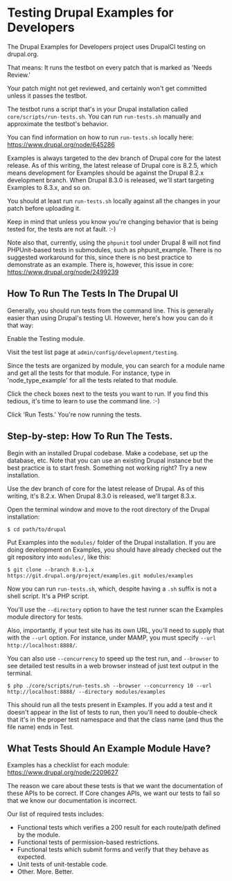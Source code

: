 Testing Drupal Examples for Developers
======================================

The Drupal Examples for Developers project uses DrupalCI testing on drupal.org.

That means: It runs the testbot on every patch that is marked as 'Needs Review.'

Your patch might not get reviewed, and certainly won't get committed unless it
passes the testbot.

The testbot runs a script that's in your Drupal installation called
`core/scripts/run-tests.sh`. You can run `run-tests.sh` manually and approximate
the testbot's behavior.

You can find information on how to run `run-tests.sh` locally here:
https://www.drupal.org/node/645286

Examples is always targeted to the dev branch of Drupal core for the latest
release. As of this writing, the latest release of Drupal core is 8.2.5, which
means development for Examples should be against the Drupal 8.2.x development
branch. When Drupal 8.3.0 is released, we'll start targeting Examples to 8.3.x,
and so on.

You should at least run `run-tests.sh` locally against all the changes in your
patch before uploading it.

Keep in mind that unless you know you're changing behavior that is being tested
for, the tests are not at fault. :-)

Note also that, currently, using the `phpunit` tool under Drupal 8 will not find
PHPUnit-based tests in submodules, such as phpunit_example. There is no
suggested workaround for this, since there is no best practice to demonstrate as
an example. There is, however, this issue in core:
https://www.drupal.org/node/2499239

How To Run The Tests In The Drupal UI
-------------------------------------

Generally, you should run tests from the command line. This is generally easier
than using Drupal's testing UI. However, here's how you can do it that way:

Enable the Testing module.

Visit the test list page at `admin/config/development/testing`.

Since the tests are organized by module, you can search for a module name and
get all the tests for that module. For instance, type in 'node_type_example' for
all the tests related to that module.

Click the check boxes next to the tests you want to run. If you find this
tedious, it's time to learn to use the command line. :-)

Click 'Run Tests.' You're now running the tests.

Step-by-step: How To Run The Tests.
-----------------------------------

Begin with an installed Drupal codebase. Make a codebase, set up the database,
etc. Note that you can use an existing Drupal instance but the best practice is
to start fresh. Something not working right? Try a new installation.

Use the dev branch of core for the latest release of Drupal. As of this writing,
it's 8.2.x. When Drupal 8.3.0 is released, we'll target 8.3.x.

Open the terminal window and move to the root directory of the Drupal
installation:

	$ cd path/to/drupal

Put Examples into the `modules/` folder of the Drupal installation. If you are
doing development on Examples, you should have already checked out the git
repository into `modules/`, like this:

	$ git clone --branch 8.x-1.x https://git.drupal.org/project/examples.git modules/examples

Now you can run `run-tests.sh`, which, despite having a `.sh` suffix is not a
shell script. It's a PHP script.

You'll use the `--directory` option to have the test runner scan the Examples
module directory for tests.

Also, importantly, if your test site has its own URL, you'll need to supply that
with the `--url` option. For instance, under MAMP, you must specify
`--url http://localhost:8888/`.

You can also use `--concurrency` to speed up the test run, and `--browser` to
see detailed test results in a web browser instead of just text output in the
terminal.

	$ php ./core/scripts/run-tests.sh --browser --concurrency 10 --url http://localhost:8888/ --directory modules/examples

This should run all the tests present in Examples. If you add a test and it
doesn't appear in the list of tests to run, then you'll need to double-check
that it's in the proper test namespace and that the class name (and thus the
file name) ends in Test.

What Tests Should An Example Module Have?
------------------------------------------

Examples has a checklist for each module:
https://www.drupal.org/node/2209627

The reason we care about these tests is that we want the documentation
of these APIs to be correct. If Core changes APIs, we want our tests to
fail so that we know our documentation is incorrect.

Our list of required tests includes:
* Functional tests which verifies a 200 result for each route/path defined by
    the module.
* Functional tests of permission-based restrictions.
* Functional tests which submit forms and verify that they behave as
    expected.
* Unit tests of unit-testable code.
* Other. More. Better.
